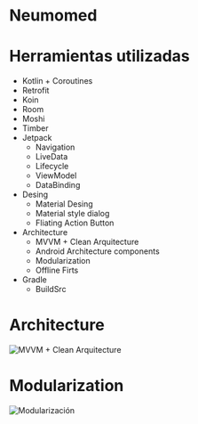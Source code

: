 # Neumomed

# Herramientas utilizadas
* Kotlin + Coroutines
* Retrofit
* Koin
* Room
* Moshi
* Timber
* Jetpack
  * Navigation
  * LiveData
  * Lifecycle
  * ViewModel
  * DataBinding
* Desing
  * Material Desing
  * Material style dialog
  * Fliating Action Button
* Architecture
  * MVVM + Clean Arquitecture
  * Android Architecture components
  * Modularization
  * Offline Firts
* Gradle
  * BuildSrc
  
# Architecture
![MVVM + Clean Arquitecture](https://subastaya.com/images/Arquitectura.png)

# Modularization
![Modularización](https://subastaya.com/images/Modularcion.png)
